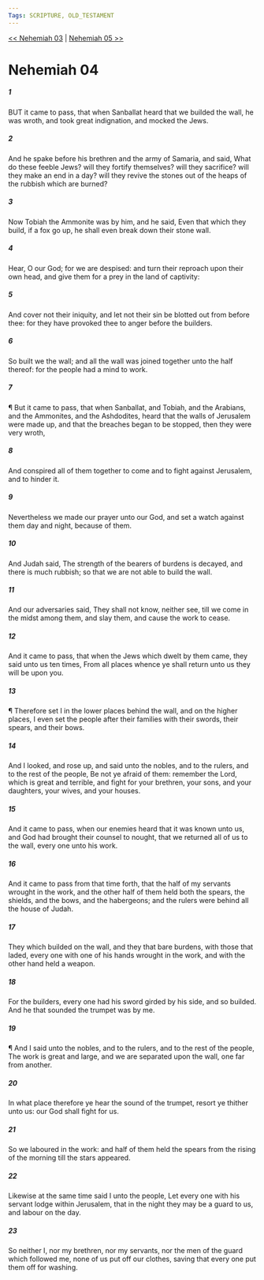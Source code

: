 ```yaml
---
Tags: SCRIPTURE, OLD_TESTAMENT
---
```


[<< Nehemiah 03](OLD_TESTAMENT/16_Nehemiah/Nehemiah_03.md) | [Nehemiah 05 >>](OLD_TESTAMENT/16_Nehemiah/Nehemiah_05.md)

# Nehemiah 04

##### 1

BUT it came to pass, that when Sanballat heard that we builded the wall, he was wroth, and took great indignation, and mocked the Jews.

##### 2

And he spake before his brethren and the army of Samaria, and said, What do these feeble Jews? will they fortify themselves? will they sacrifice? will they make an end in a day? will they revive the stones out of the heaps of the rubbish which are burned?

##### 3

Now Tobiah the Ammonite was by him, and he said, Even that which they build, if a fox go up, he shall even break down their stone wall.

##### 4

Hear, O our God; for we are despised: and turn their reproach upon their own head, and give them for a prey in the land of captivity:

##### 5

And cover not their iniquity, and let not their sin be blotted out from before thee: for they have provoked thee to anger before the builders.

##### 6

So built we the wall; and all the wall was joined together unto the half thereof: for the people had a mind to work.

##### 7

¶ But it came to pass, that when Sanballat, and Tobiah, and the Arabians, and the Ammonites, and the Ashdodites, heard that the walls of Jerusalem were made up, and that the breaches began to be stopped, then they were very wroth,

##### 8

And conspired all of them together to come and to fight against Jerusalem, and to hinder it.

##### 9

Nevertheless we made our prayer unto our God, and set a watch against them day and night, because of them.

##### 10

And Judah said, The strength of the bearers of burdens is decayed, and there is much rubbish; so that we are not able to build the wall.

##### 11

And our adversaries said, They shall not know, neither see, till we come in the midst among them, and slay them, and cause the work to cease.

##### 12

And it came to pass, that when the Jews which dwelt by them came, they said unto us ten times, From all places whence ye shall return unto us they will be upon you.

##### 13

¶ Therefore set I in the lower places behind the wall, and on the higher places, I even set the people after their families with their swords, their spears, and their bows.

##### 14

And I looked, and rose up, and said unto the nobles, and to the rulers, and to the rest of the people, Be not ye afraid of them: remember the Lord, which is great and terrible, and fight for your brethren, your sons, and your daughters, your wives, and your houses.

##### 15

And it came to pass, when our enemies heard that it was known unto us, and God had brought their counsel to nought, that we returned all of us to the wall, every one unto his work.

##### 16

And it came to pass from that time forth, that the half of my servants wrought in the work, and the other half of them held both the spears, the shields, and the bows, and the habergeons; and the rulers were behind all the house of Judah.

##### 17

They which builded on the wall, and they that bare burdens, with those that laded, every one with one of his hands wrought in the work, and with the other hand held a weapon.

##### 18

For the builders, every one had his sword girded by his side, and so builded. And he that sounded the trumpet was by me.

##### 19

¶ And I said unto the nobles, and to the rulers, and to the rest of the people, The work is great and large, and we are separated upon the wall, one far from another.

##### 20

In what place therefore ye hear the sound of the trumpet, resort ye thither unto us: our God shall fight for us.

##### 21

So we laboured in the work: and half of them held the spears from the rising of the morning till the stars appeared.

##### 22

Likewise at the same time said I unto the people, Let every one with his servant lodge within Jerusalem, that in the night they may be a guard to us, and labour on the day.

##### 23

So neither I, nor my brethren, nor my servants, nor the men of the guard which followed me, none of us put off our clothes, saving that every one put them off for washing.
